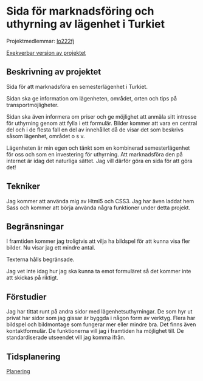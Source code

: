 # Sida för marknadsföring och uthyrning av lägenhet i Turkiet
Projektmedlemmar: 
[lo222fj](https://github.com/lo222fj)

[Exekverbar version av projektet](http://tstjostudent.github.io/Projektet)

## Beskrivning av projektet

Sida för att marknadsföra en semesterlägenhet i Turkiet. 

Sidan ska ge information om lägenheten, området, orten och tips på transportmöjligheter. 

Sidan ska även informera om priser och ge möjlighet att anmäla sitt intresse för uthyrning genom att fylla i ett formulär. 
Bilder kommer att vara en central del och i de flesta fall en del av innehållet då de visar det som beskrivs såsom lägenhet,
området o s v.

Lägenheten är min egen och tänkt som en kombinerad semesterlägenhet för oss och som en investering för uthyrning. Att
marknadsföra den på internet är idag det naturliga sättet. Jag vill därför göra en sida för att göra det!

## Tekniker
Jag kommer att använda mig av Html5 och CSS3. Jag har även laddat hem Sass och kommer att börja använda några funktioner
under detta projekt.

## Begränsningar
I framtiden kommer jag troligtvis att vilja ha bildspel för att kunna visa fler bilder. Nu visar jag ett mindre antal.

Texterna hålls begränsade.

Jag vet inte idag hur jag ska kunna ta emot formuläret så det kommer inte att skickas på riktigt.

## Förstudier
Jag har tittat runt på andra sidor med lägenhetsuthyrningar. De som hyr ut privat har sidor som jag gissar är byggda i
någon form av verktyg. Flera har bildspel och bildmontage som fungerar mer eller mindre bra. Det finns även kontaktformulär.
De funktionerna vill jag i framtiden ha möjlighet till. De standardiserade utseendet vill jag komma ifrån.

## Tidsplanering

[Planering](https://docs.google.com/a/student.lnu.se/spreadsheet/ccc?key=0AiKjyGEQlPIvdGZNT0Fub21GQzc5UnNsLUZVNHhyLWc#gid=0)



